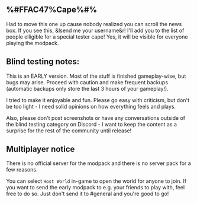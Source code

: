 ## %#FFAC47%Cape%#%

Had to move this one up cause nobody realized you can scroll the news box.
If you see this, &lsend me your username&r! I'll add you to the list of people elligible for a special tester cape! Yes, it will be visible for everyone playing the modpack.


## Blind testing notes:

This is an EARLY version. Most of the stuff is finished gameplay-wise, but bugs may arise. Proceed with caution and make frequent backups (automatic backups only store the last 3 hours of your gameplay!).

I tried to make it enjoyable and fun. Please go easy with criticism, but don't be too light - I need solid opinions on how everything feels and plays.

Also, please don't post screenshots or have any conversations outside of the blind testing category on Discord - I want to keep the content as a surprise for the rest of the community until release!

## Multiplayer notice

There is no official server for the modpack and there is no server pack for a few reasons. 

You can select `Host World` in-game to open the world for anyone to join. If you want to send the early modpack to e.g. your friends to play with, feel free to do so. Just don't send it to #general and you're good to go!

